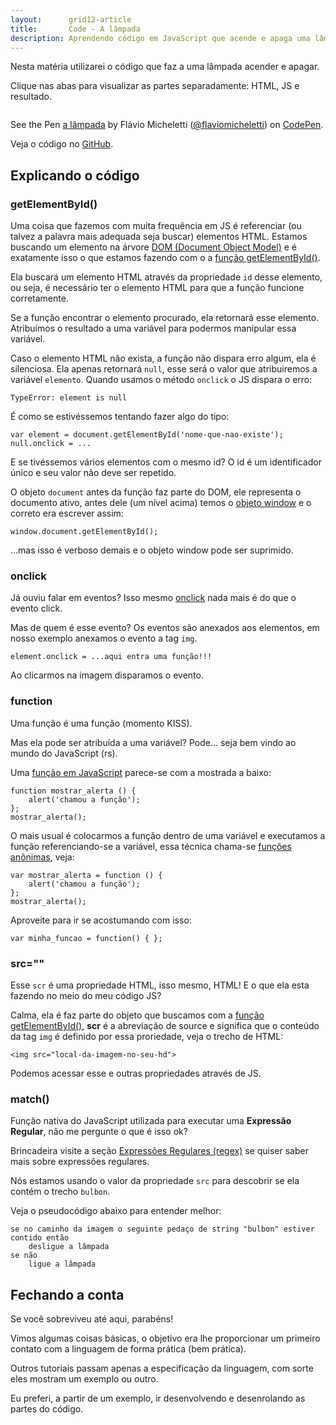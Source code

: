 ```yaml
---
layout:      grid12-article
title:       Code - A lâmpada
description: Aprendendo código em JavaScript que acende e apaga uma lâmpada (princípio de animações com JS)!
---
```


Nesta matéria utilizarei o código que faz a uma lâmpada acender e apagar.

Clique nas abas para visualizar as partes separadamente: HTML, JS e resultado.

<div data-height="266" data-theme-id="2897" data-slug-hash="zFGvl" data-default-tab="null" data-user="flaviomicheletti" class='codepen'><pre><code></code></pre>
<p>See the Pen <a href='http://codepen.io/flaviomicheletti/pen/zFGvl/'>a lâmpada</a> by Flávio Micheletti (<a href='http://codepen.io/flaviomicheletti'>@flaviomicheletti</a>) on <a href='http://codepen.io'>CodePen</a>.</p>
</div><script async src="//codepen.io/assets/embed/ei.js"></script>

Veja o código no [GitHub](https://github.com/devfuria/javascript-exemplos/tree/master/lampada).



Explicando o código
---

### getElementById()

Uma coisa que fazemos com muita frequência em JS é referenciar (ou talvez a palavra mais adequada seja buscar) elementos
HTML. Estamos buscando um elemento na árvore [DOM (Document Object Model)](/javascript/dom/) e é exatamente isso o que estamos fazendo
com o a [função getElementById()](/javascript/refs/getelementbyid).

Ela buscará um elemento HTML através da propriedade `id` desse elemento, ou seja, é necessário ter o elemento HTML para
que a função funcione corretamente.

Se a função encontrar o elemento procurado, ela retornará esse elemento. Atribuímos o resultado a uma variável para 
podermos manipular essa variável. 

Caso o elemento HTML não exista, a função não dispara erro algum, ela é silenciosa. Ela apenas retornará `null`, esse 
será o valor que atribuiremos a variável `elemento`. Quando usamos o método `onclick` o JS dispara o erro:

    TypeError: element is null

É como se estivéssemos tentando fazer algo do tipo:

    var element = document.getElementById('nome-que-nao-existe');
    null.onclick = ...

E se tivéssemos vários elementos com o mesmo id? O id é um identificador único e seu valor não deve ser repetido.

O objeto `document` antes da função faz parte do DOM, ele representa o documento ativo, antes dele (um nível acima) 
temos o [objeto window](/javascript/objeto-global/) e o correto era escrever assim:

    window.document.getElementById();

...mas isso é verboso demais e o objeto window pode ser suprimido.



### onclick

Já ouviu falar em eventos? Isso mesmo [onclick](javascript/refs/onclick) nada mais é do que o evento click.

Mas de quem é esse evento? Os eventos são anexados aos elementos, em nosso exemplo anexamos o evento a tag `img`.

    element.onclick = ...aqui entra uma função!!!

Ao clicarmos na imagem disparamos o evento.



### function

Uma função é uma função (momento KISS).

Mas ela pode ser atribuída a uma variável? Pode... seja bem vindo ao mundo do JavaScript (rs).

Uma [função em JavaScript](javascript/refs/funcoes/) parece-se com a mostrada a baixo:

    function mostrar_alerta () {
        alert('chamou a função');
    };
    mostrar_alerta();

O mais usual é colocarmos a função dentro de uma variável e executamos a função referenciando-se a variável, essa técnica
chama-se [funções anônimas](javascript/funcoes-anonimas/), veja:

    var mostrar_alerta = function () {
        alert('chamou a função');
    };
    mostrar_alerta();

Aproveite para ir se acostumando com isso:

    var minha_funcao = function() { };



### src=""

Esse `scr` é uma propriedade HTML, isso mesmo, HTML! E o que ela esta fazendo no meio do meu código JS?

Calma, ela é faz parte do objeto que buscamos com a [função getElementById()](/javascript/refs/getelementbyid), __scr__
é a abreviação de source e significa que o conteúdo da tag `img` é definido por essa proriedade, veja o trecho de HTML:

    <img src="local-da-imagem-no-seu-hd">

Podemos acessar esse e outras propriedades através de JS.




### match()

Função nativa do JavaScript utilizada para executar uma __Expressão Regular__, não me pergunte o que é isso ok?

Brincadeira visite a seção [Expressões Regulares (regex)](/regex/) se quiser saber mais sobre expressões regulares.

Nós estamos usando o valor da propriedade `src` para descobrir se ela contém o trecho `bulbon`.

Veja o pseudocódigo abaixo para entender melhor:

    se no caminho da imagem o seguinte pedaço de string "bulbon" estiver contido então
        desligue a lâmpada
    se não
        ligue a lâmpada



Fechando a conta
---

Se você sobreviveu até aqui, parabéns!

Vimos algumas coisas básicas, o objetivo era lhe proporcionar um primeiro contato com a linguagem de forma prática (bem prática).

Outros tutoriais passam apenas a especificação da linguagem, com sorte eles mostram um exemplo ou outro.

Eu preferi, a partir de um exemplo, ir desenvolvendo e desenrolando as partes do código.


